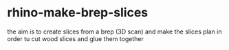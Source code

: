 # rhino-make-brep-slices
the aim is to create slices from a brep (3D scan) and make the slices plan in order tu cut wood slices and glue them together
